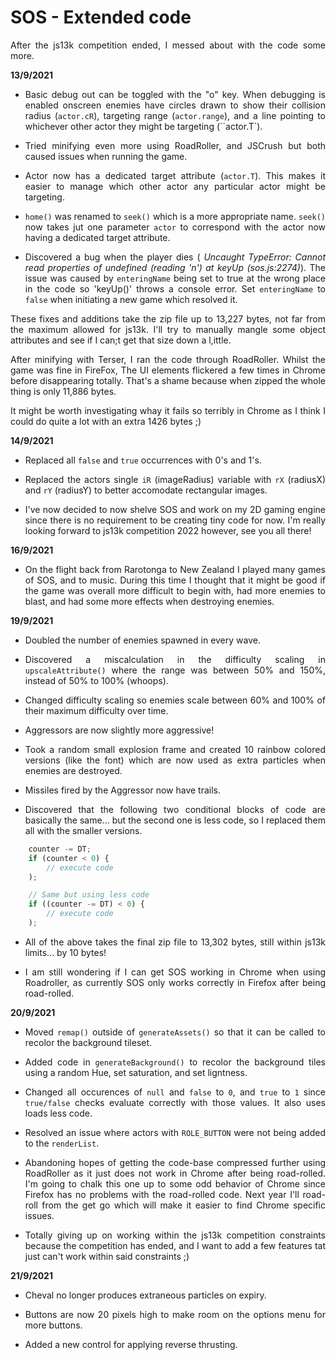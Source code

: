 # SOS - Extended code
<div align="justify">

After the js13k competition ended, I messed about with the code some more.

**13/9/2021**

- Basic debug out can be toggled with the "o" key. When debugging is enabled onscreen enemies have circles drawn to show their collision radius (`actor.cR`), targeting range (`actor.range`), and a line pointing to whichever other actor they might be targeting (``actor.T`).

- Tried minifying even more using RoadRoller, and JSCrush but both caused issues when running the game.

- Actor now has a dedicated target attribute (`actor.T`). This makes it easier to manage which other actor any particular actor might be targeting.

- `home()` was renamed to `seek()` which is a more appropriate name. `seek()` now takes jut one parameter `actor` to correspond with the actor now having a dedicated target attribute.

- Discovered a bug when the player dies ( *Uncaught TypeError: Cannot read properties of undefined (reading 'n') at keyUp (sos.js:2274)*). The issue was caused by `enteringName` being set to true at the wrong place in the code so 'keyUp()' throws a console error. Set `enteringName` to `false` when initiating a new game which resolved it.

These fixes and additions take the zip file up to 13,227 bytes, not far from the maximum allowed for js13k. I'll try to manually mangle some object attributes and see if I can;t get that size down a l,ittle.

After minifying with Terser, I ran the code through RoadRoller. Whilst the game was fine in FireFox, The UI elements flickered a few times in Chrome before disappearing totally. That's a shame because when zipped the whole thing is only 11,886 bytes.

It might be worth investigating whay it fails so terribly in Chrome as I think I could do quite a lot with an extra 1426 bytes ;)

**14/9/2021**

- Replaced all `false` and `true` occurrences with 0's and 1's.

- Replaced the actors single `iR` (imageRadius) variable with `rX` (radiusX) and `rY` (radiusY) to better accomodate rectangular images.

- I've now decided to now shelve SOS and work on my 2D gaming engine since there is no requirement to be creating tiny code for now. I'm really looking forward to js13k competition 2022 however, see you all there!


**16/9/2021**

- On the flight back from Rarotonga to New Zealand I played many games of SOS, and to music. During this time I thought that it might be good if the game was overall more difficult to begin with, had more enemies to blast, and had some more effects when destroying enemies.

**19/9/2021**

- Doubled the number of enemies spawned in every wave.

- Discovered a miscalculation in the difficulty scaling in `upscaleAttribute()` where the range was between 50% and 150%, instead of 50% to 100% (whoops).

- Changed difficulty scaling so enemies scale between 60% and 100% of their maximum difficulty over time.

- Aggressors are now slightly more aggressive!

- Took a random small explosion frame and created 10 rainbow colored versions (like the font) which are now used as extra particles when enemies are destroyed.

- Missiles fired by the Aggressor now have trails.

- Discovered that the following two conditional blocks of code are basically the same... but the second one is less code, so I replaced them all with the smaller versions.
````JavaScript
	counter -= DT;
	if (counter < 0) {
		// execute code
	);

    // Same but using less code
	if ((counter -= DT) < 0) {
		// execute code
	);

````
- All of the above takes the final zip file to 13,302 bytes, still within js13k limits... by 10 bytes!

- I am still wondering if I can get SOS working in Chrome when using Roadroller, as currently SOS only works correctly in Firefox after being road-rolled.

**20/9/2021**

- Moved `remap()` outside of `generateAssets()` so that it can be called to recolor the background tileset.

- Added code in `generateBackground()` to recolor the background tiles using a random Hue, set saturation, and set ligntness.

- Changed all occurences of `null` and `false` to `0`, and `true` to `1` since `true/false` checks evaluate correctly with those values. It also uses  loads less code.

- Resolved an issue where actors with `ROLE_BUTTON` were not being added to the `renderList`.

- Abandoning hopes of getting the code-base compressed further using RoadRoller as it just does not work in Chrome after being road-rolled. I'm going to chalk this one up to some odd behavior of Chrome since Firefox has no problems with the road-rolled code. Next year I'll road-roll from the get go which will make it easier to find Chrome specific issues.

- Totally giving up on working within the js13k competition constraints because the competition has ended, and I want to add a few features tat just can't work within said constraints ;)

**21/9/2021**

- Cheval no longer produces extraneous particles on expiry.

- Buttons are now 20 pixels high to make room on the options menu for more buttons.

- Added a new control for applying reverse thrusting.

</div>
